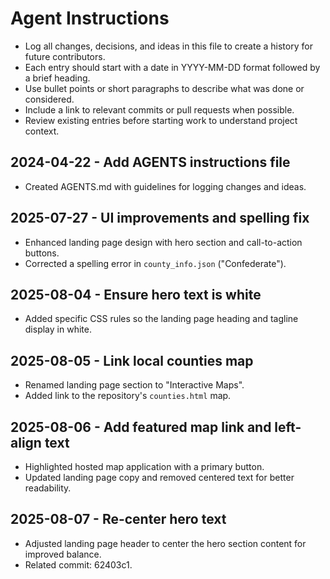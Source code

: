 # Agent Instructions

- Log all changes, decisions, and ideas in this file to create a history for future contributors.
- Each entry should start with a date in YYYY-MM-DD format followed by a brief heading.
- Use bullet points or short paragraphs to describe what was done or considered.
- Include a link to relevant commits or pull requests when possible.
- Review existing entries before starting work to understand project context.

## 2024-04-22 - Add AGENTS instructions file
- Created AGENTS.md with guidelines for logging changes and ideas.

## 2025-07-27 - UI improvements and spelling fix
- Enhanced landing page design with hero section and call-to-action buttons.
- Corrected a spelling error in `county_info.json` ("Confederate").

## 2025-08-04 - Ensure hero text is white
- Added specific CSS rules so the landing page heading and tagline display in white.

## 2025-08-05 - Link local counties map
- Renamed landing page section to "Interactive Maps".
- Added link to the repository's `counties.html` map.

## 2025-08-06 - Add featured map link and left-align text
- Highlighted hosted map application with a primary button.
- Updated landing page copy and removed centered text for better readability.

## 2025-08-07 - Re-center hero text
- Adjusted landing page header to center the hero section content for improved balance.
- Related commit: 62403c1.

